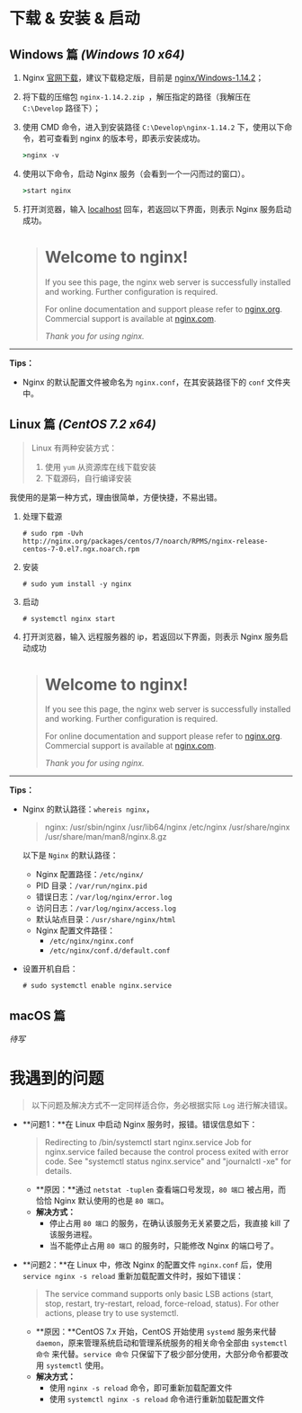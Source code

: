 # 下载 & 安装 & 启动

## Windows 篇 *(Windows 10 x64)*

1. Nginx [官网下载](http://nginx.org/en/download.html)，建议下载稳定版，目前是 [ nginx/Windows-1.14.2](http://nginx.org/download/nginx-1.14.2.zip)；

2. 将下载的压缩包 `nginx-1.14.2.zip `，解压指定的路径（我解压在 `C:\Develop` 路径下）；

3. 使用 CMD 命令，进入到安装路径 `C:\Develop\nginx-1.14.2` 下，使用以下命令，若可查看到 nginx 的版本号，即表示安装成功。

   ```cmd
   >nginx -v
   ```

4. 使用以下命令，启动 Nginx 服务（会看到一个一闪而过的窗口）。

   ```cmd
   >start nginx
   ```

5. 打开浏览器，输入 [localhost](http://localhost/) 回车，若返回以下界面，则表示 Nginx 服务启动成功。

   ># Welcome to nginx!
   >
   >If you see this page, the nginx web server is successfully installed and working. Further configuration is required.
   >
   >For online documentation and support please refer to [nginx.org](http://nginx.org/).
   >Commercial support is available at [nginx.com](http://nginx.com/).
   >
   >*Thank you for using nginx.*

---

**Tips：**

- Nginx 的默认配置文件被命名为 `nginx.conf`，在其安装路径下的 `conf` 文件夹中。

## Linux 篇 *(CentOS 7.2 x64)*

> Linux 有两种安装方式：
>
> 1. 使用 `yum` 从资源库在线下载安装
> 2. 下载源码，自行编译安装

我使用的是第一种方式，理由很简单，方便快捷，不易出错。

1. 处理下载源

   ```shell
   # sudo rpm -Uvh http://nginx.org/packages/centos/7/noarch/RPMS/nginx-release-centos-7-0.el7.ngx.noarch.rpm
   ```

2. 安装

   ```shell
   # sudo yum install -y nginx
   ```

3. 启动

   ```shell
   # systemctl nginx start
   ```

4. 打开浏览器，输入 远程服务器的 ip，若返回以下界面，则表示 Nginx 服务启动成功

   ># Welcome to nginx!
   >
   >If you see this page, the nginx web server is successfully installed and working. Further configuration is required.
   >
   >For online documentation and support please refer to [nginx.org](http://nginx.org/).
   >Commercial support is available at [nginx.com](http://nginx.com/).
   >
   >*Thank you for using nginx.*

---

**Tips：**

- Nginx 的默认路径：`whereis nginx`，

  > nginx: /usr/sbin/nginx /usr/lib64/nginx /etc/nginx /usr/share/nginx /usr/share/man/man8/nginx.8.gz

  以下是 `Nginx` 的默认路径： 
  - Nginx 配置路径：`/etc/nginx/`
  - PID 目录：`/var/run/nginx.pid`
  - 错误日志：`/var/log/nginx/error.log `
  - 访问日志：`/var/log/nginx/access.log `
  - 默认站点目录：`/usr/share/nginx/html`
  - Nginx 配置文件路径：
    - `/etc/nginx/nginx.conf` 
    - `/etc/nginx/conf.d/default.conf` 

- 设置开机自启：

  ```shell
  # sudo systemctl enable nginx.service
  ```


## macOS 篇

*待写*

# 我遇到的问题

> 以下问题及解决方式不一定同样适合你，务必根据实际 `Log` 进行解决错误。

- **问题1：**在 Linux 中启动 Nginx 服务时，报错。错误信息如下：

    > Redirecting to /bin/systemctl start  nginx.service
    > Job for nginx.service failed because the control process exited with error code. See "systemctl status nginx.service" and "journalctl -xe" for details.

    - **原因：**通过 `netstat -tuplen` 查看端口号发现，`80 端口` 被占用，而恰恰 Nginx 默认使用的也是 `80 端口`。
    - **解决方式：**
      - 停止占用 `80 端口` 的服务，在确认该服务无关紧要之后，我直接 kill 了该服务进程。
      - 当不能停止占用 `80 端口` 的服务时，只能修改 Nginx 的端口号了。

- **问题2：**在 Linux 中，修改 Nginx 的配置文件 `nginx.conf` 后，使用 `service nginx -s reload` 重新加载配置文件时，报如下错误：

  > The service command supports only basic LSB actions (start, stop, restart, try-restart, reload, force-reload, status). For other actions, please try to use systemctl.

  - **原因：**CentOS 7.x 开始，CentOS 开始使用 `systemd` 服务来代替 `daemon`，原来管理系统启动和管理系统服务的相关命令全部由 `systemctl 命令` 来代替。`service 命令` 只保留下了极少部分使用，大部分命令都要改用 `systemctl` 使用。 
  - **解决方式：**
    - 使用 `nginx -s reload` 命令，即可重新加载配置文件
    - 使用 `systemctl nginx -s reload` 命令进行重新加载配置文件

